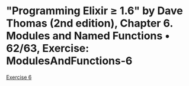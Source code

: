# "Programming Elixir ≥ 1.6" by Dave Thomas (2nd edition), Chapter 6. Modules and Named Functions • 62/63, Exercise: ModulesAndFunctions-6

[Exercise 6](guess_number.exs)